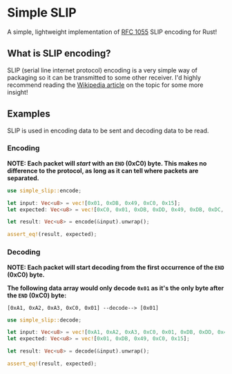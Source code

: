 # Simple SLIP

A simple, lightweight implementation of [RFC 1055](https://tools.ietf.org/html/rfc1055) SLIP encoding for Rust!

## What is SLIP encoding?

SLIP (serial line internet protocol) encoding is a very simple way of packaging so it can be transmitted to some other receiver. I'd highly recommend reading the [Wikipedia article](https://en.wikipedia.org/wiki/Serial_Line_Internet_Protocol) on the topic for some more insight!

## Examples

SLIP is used in encoding data to be sent and decoding data to be read.

### Encoding

**NOTE: Each packet will _start_ with an `END` (0xC0) byte. This makes no difference to the protocol, as long as it can tell where packets are separated.**

```rust
use simple_slip::encode;

let input: Vec<u8> = vec![0x01, 0xDB, 0x49, 0xC0, 0x15];
let expected: Vec<u8> = vec![0xC0, 0x01, 0xDB, 0xDD, 0x49, 0xDB, 0xDC, 0x15];

let result: Vec<u8> = encode(&input).unwrap();

assert_eq!(result, expected);
```

### Decoding

**NOTE: Each packet will start decoding from the first occurrence of the `END` (0xC0) byte.**

**The following data array would only decode `0x01` as it's the only byte after the `END` (0xC0) byte:**

```
[0xA1, 0xA2, 0xA3, 0xC0, 0x01] --decode--> [0x01]
```

```rust
use simple_slip::decode;

let input: Vec<u8> = vec![0xA1, 0xA2, 0xA3, 0xC0, 0x01, 0xDB, 0xDD, 0x49, 0xDB, 0xDC, 0x15];
let expected: Vec<u8> = vec![0x01, 0xDB, 0x49, 0xC0, 0x15];

let result: Vec<u8> = decode(&input).unwrap();

assert_eq!(result, expected);
```
